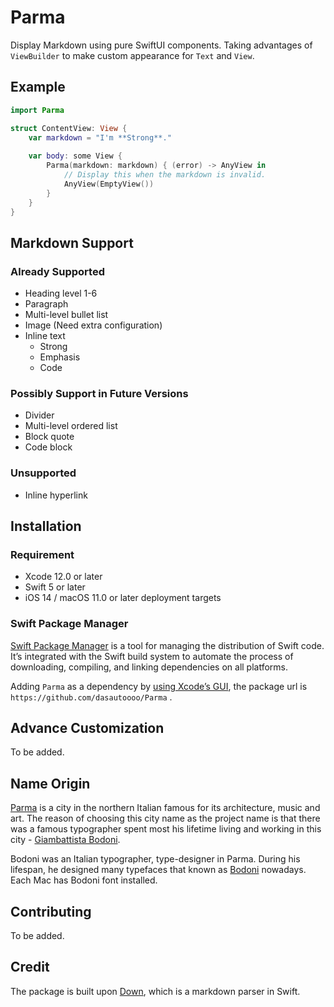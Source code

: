 # Parma
Display Markdown using pure SwiftUI components. Taking advantages of `ViewBuilder` to make custom appearance for `Text` and `View`.

## Example
```swift
import Parma

struct ContentView: View {
    var markdown = "I'm **Strong**."
    
    var body: some View {
        Parma(markdown: markdown) { (error) -> AnyView in
			// Display this when the markdown is invalid.
            AnyView(EmptyView())
        }
    }
}
```

## Markdown Support

### Already Supported
* Heading level 1-6
* Paragraph
*  Multi-level bullet list
* Image (Need extra configuration)
* Inline text
	* Strong
	* Emphasis
	* Code
	
### Possibly Support in Future Versions
* Divider
* Multi-level ordered list
* Block quote
* Code block

### Unsupported
* Inline hyperlink

## Installation
### Requirement
* Xcode 12.0 or later
* Swift 5 or later
* iOS 14 / macOS 11.0 or later deployment targets

### Swift Package Manager
[Swift Package Manager][1] is a tool for managing the distribution of Swift code. It’s integrated with the Swift build system to automate the process of downloading, compiling, and linking dependencies on all platforms.

Adding `Parma` as a dependency by [using Xcode’s GUI][2], the package url is `https://github.com/dasautoooo/Parma` .

## Advance Customization
To be added.

## Name Origin
[Parma][3] is a city in the northern Italian famous for its architecture, music and art. The reason of choosing this city name as the project name is that there was a famous typographer spent most his lifetime living and working in this city - [Giambattista Bodoni][4].

Bodoni was an Italian typographer, type-designer in Parma. During his lifespan, he designed many typefaces that known as [Bodoni][5] nowadays. Each Mac has Bodoni font installed.

## Contributing
To be added.

## Credit
The package is built upon [Down][6], which is a markdown parser in Swift.

[1]:	https://swift.org/package-manager/
[2]:	https://developer.apple.com/documentation/xcode/adding_package_dependencies_to_your_app
[3]:	https://en.wikipedia.org/wiki/Parma
[4]:	https://en.wikipedia.org/wiki/Giambattista_Bodoni
[5]:	https://en.wikipedia.org/wiki/Bodoni
[6]:	https://github.com/iwasrobbed/Down

